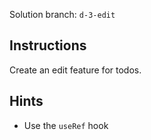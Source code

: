 Solution branch: `d-3-edit`

## Instructions

Create an edit feature for todos.

## Hints

- Use the `useRef` hook

